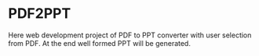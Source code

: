 # PDF2PPT
Here web development project of PDF to PPT converter with user selection from PDF. At the end well formed PPT will be generated.

